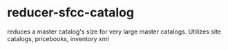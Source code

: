 # reducer-sfcc-catalog
reduces a master catalog's size for very large master catalogs. Utilizes site catalogs, pricebooks, inventory xml
